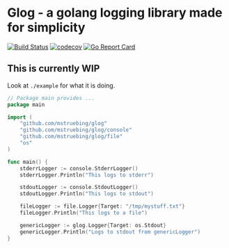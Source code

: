 # Glog - a golang logging library made for simplicity
[![Build Status](https://travis-ci.org/mstruebing/glog.svg?branch=master)](https://travis-ci.org/mstruebing/glog)
[![codecov](https://codecov.io/gh/mstruebing/glog/branch/master/graph/badge.svg)](https://codecov.io/gh/mstruebing/glog)
[![Go Report Card](https://goreportcard.com/badge/github.com/mstruebing/glog)](https://goreportcard.com/report/github.com/mstruebing/glog)

## This is currently WIP

Look at `./example` for what it is doing.


```go
// Package main provides ...
package main

import (
	"github.com/mstruebing/glog"
	"github.com/mstruebing/glog/console"
	"github.com/mstruebing/glog/file"
	"os"
)

func main() {
	stderrLogger := console.StderrLogger()
	stderrLogger.Println("This logs to stderr")

	stdoutLogger := console.StdoutLogger()
	stdoutLogger.Println("This logs to stdout")

	fileLogger := file.Logger{Target: "/tmp/mystuff.txt"}
	fileLogger.Println("This logs to a file")

	genericLogger := glog.Logger{Target: os.Stdout}
	genericLogger.Println("Logs to stdout from genericLogger")
}
```
